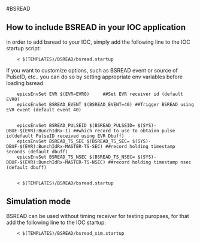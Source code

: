 #BSREAD

## How to include BSREAD in your IOC application

in order to add bsread to your IOC, simply add the following line to the IOC startup script: 

		< $(TEMPLATES)/BSREAD/bsread.startup

If you want to customize options, such as BSREAD event or source of PulseID, etc.. you can do so by setting appropriate env variables before loading bsread



		epicsEnvSet EVR $(EVR=EVR0)		##Set EVR receiver id (default EVR0)
		epicsEnvSet BSREAD_EVENT $(BSREAD_EVENT=40) ##Trigger BSREAD using EVR event (default event 40)


		epicsEnvSet BSREAD_PULSEID $(BSREAD_PULSEID= $(SYS)-DBUF-$(EVR):BunchIdRx-I) ##which record to use to obtaion pulse id(default PulseID received using EVR Dbuff)
		epicsEnvSet BSREAD_TS_SEC $(BSREAD_TS_SEC= $(SYS)-DBUF-$(EVR):BunchIdRx-MASTER-TS-SEC) ##record holding timestamp seconds (default dbuff)
		epicsEnvSet BSREAD_TS_NSEC $(BSREAD_TS_NSEC= $(SYS)-DBUF-$(EVR):BunchIdRx-MASTER-TS-NSEC) ##record holding timestamp nsec (default dbuff)


		< $(TEMPLATES)/BSREAD/bsread.startup
 


## Simulation mode

BSREAD can be used without timing receiver for testing puropses, for that add the following line to the IOC startup: 


		< $(TEMPLATES)/BSREAD/bsread_sim.startup
